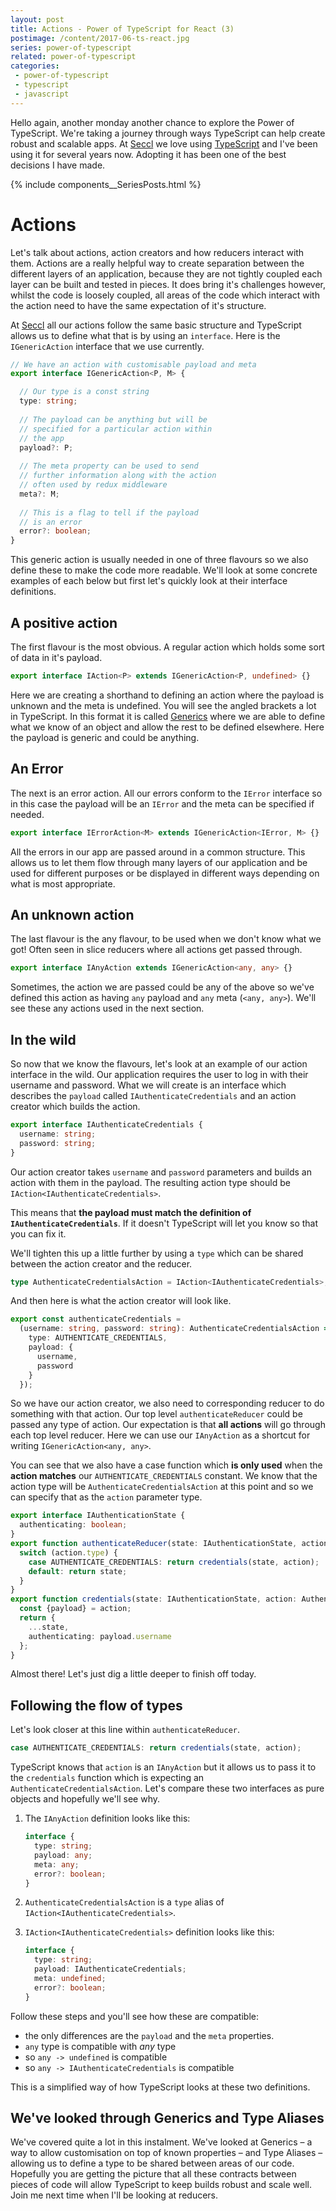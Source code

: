 ```yaml
---
layout: post
title: Actions - Power of TypeScript for React (3) 
postimage: /content/2017-06-ts-react.jpg
series: power-of-typescript
related: power-of-typescript
categories:
 - power-of-typescript
 - typescript
 - javascript
---
```


Hello again, another monday another chance to explore the Power of TypeScript. We're taking a journey through ways TypeScript can help create robust and scalable apps. At [Seccl](https://seccl.tech) we love using [TypeScript](https://www.typescriptlang.org/) and I've been using it for several years now. Adopting it has been one of the best decisions I have made.

{% include components__SeriesPosts.html %}

# Actions

Let's talk about actions, action creators and how reducers interact with them. Actions are a really helpful way to create separation between the different layers of an application, because they are not tightly coupled each layer can be built and tested in pieces. It does bring it's challenges however, whilst the code is loosely coupled, all areas of the code which interact with the action need to have the same expectation of it's structure.

At [Seccl](https://seccl.tech) all our actions follow the same basic structure and TypeScript allows us to define what that is by using an `interface`. Here is the `IGenericAction` interface that we use currently.

```typescript
// We have an action with customisable payload and meta
export interface IGenericAction<P, M> {

  // Our type is a const string
  type: string;
  
  // The payload can be anything but will be 
  // specified for a particular action within
  // the app
  payload?: P;
  
  // The meta property can be used to send
  // further information along with the action
  // often used by redux middleware
  meta?: M;
  
  // This is a flag to tell if the payload
  // is an error
  error?: boolean;
}
```

This generic action is usually needed in one of three flavours so we also define these to make the code more readable. We'll look at some concrete examples of each below but first let's quickly look at their interface definitions.

## A positive action

The first flavour is the most obvious. A regular action which holds some sort of data in it's payload.

```typescript
export interface IAction<P> extends IGenericAction<P, undefined> {}
```

Here we are creating a shorthand to defining an action where the payload is unknown and the meta is undefined. You will see the angled brackets a lot in TypeScript. In this format it is called [Generics](http://www.typescriptlang.org/docs/handbook/generics.html) where we are able to define what we know of an object and allow the rest to be defined elsewhere. Here the payload is generic and could be anything.

## An Error

The next is an error action. All our errors conform to the `IError` interface so in this case the payload will be an `IError` and the meta can be specified if needed.

```typescript
export interface IErrorAction<M> extends IGenericAction<IError, M> {}
```

All the errors in our app are passed around in a common structure. This allows us to let them flow through many layers of our application and be used for different purposes or be displayed in different ways depending on what is most appropriate.

## An unknown action

The last flavour is the any flavour, to be used when we don't know what we got! Often seen in slice reducers where all actions get passed through.

```typescript
export interface IAnyAction extends IGenericAction<any, any> {}
```

Sometimes, the action we are passed could be any of the above so we've defined this action as having `any` payload and `any` meta (`<any, any>`). We'll see these any actions used in the next section.

## In the wild

So now that we know the flavours, let's look at an example of our action interface in the wild. Our application requires the user to log in with their username and password. What we will create is an interface which describes the `payload` called `IAuthenticateCredentials` and an action creator which builds the action.

```typescript
export interface IAuthenticateCredentials {
  username: string;
  password: string;
}
```

Our action creator takes `username` and `password` parameters and builds an action with them in the payload. The resulting action type should be `IAction<IAuthenticateCredentials>`.
 
 This means that **the payload must match the definition of `IAuthenticateCredentials`**. If it doesn't TypeScript will let you know so that you can fix it.

We'll tighten this up a little further by using a `type` which can be shared between the action creator and the reducer.

```typescript
type AuthenticateCredentialsAction = IAction<IAuthenticateCredentials>;
```

And then here is what the action creator will look like.

```typescript
export const authenticateCredentials =
  (username: string, password: string): AuthenticateCredentialsAction => ({
    type: AUTHENTICATE_CREDENTIALS,
    payload: {
      username,
      password
    }
  });
```

So we have our action creator, we also need to corresponding reducer to do something with that action. Our top level `authenticateReducer` could be passed any type of action. Our expectation is that **all actions** will go through each top level reducer. Here we can use our `IAnyAction` as a shortcut for writing `IGenericAction<any, any>`.

You can see that we also have a case function which **is only used** when the **action matches** our `AUTHENTICATE_CREDENTIALS` constant. We know that the action type will be `AuthenticateCredentialsAction` at this point and so we can specify that as the `action` parameter type.

```typescript
export interface IAuthenticationState {
  authenticating: boolean;
}
export function authenticateReducer(state: IAuthenticationState, action: IAnyAction) {
  switch (action.type) {
    case AUTHENTICATE_CREDENTIALS: return credentials(state, action);
    default: return state;
  }
}
export function credentials(state: IAuthenticationState, action: AuthenticateCredentialsAction) {
  const {payload} = action;
  return {
    ...state,
    authenticating: payload.username
  };
}
```

Almost there! Let's just dig a little deeper to finish off today.

## Following the flow of types

Let's look closer at this line within `authenticateReducer`.

```typescript
case AUTHENTICATE_CREDENTIALS: return credentials(state, action);
```

TypeScript knows that `action` is an `IAnyAction` but it allows us to pass it to the `credentials` function which is expecting an `AuthenticateCredentialsAction`. Let's compare these two interfaces as pure objects and hopefully we'll see why.

1. The `IAnyAction` definition looks like this:

    ```typescript
    interface {
      type: string;
      payload: any;
      meta: any;
      error?: boolean;
    }
    ```

2. `AuthenticateCredentialsAction` is a `type` alias of `IAction<IAuthenticateCredentials>`.

3. `IAction<IAuthenticateCredentials>` definition looks like this:

    ```typescript
    interface {
      type: string;
      payload: IAuthenticateCredentials;
      meta: undefined;
      error?: boolean;
    }
    ```

Follow these steps and you'll see how these are compatible:

- the only differences are the `payload` and the `meta` properties.
- `any` type is compatible with *any* type
- so `any -> undefined` is compatible
- so `any -> IAuthenticateCredentials` is compatible

This is a simplified way of how TypeScript looks at these two definitions.

## We've looked through Generics and Type Aliases

We've covered quite a lot in this instalment. We've looked at Generics – a way to allow customisation on top of known properties – and Type Aliases – allowing us to define a type to be shared between areas of our code. Hopefully you are getting the picture that all these contracts between pieces of code will allow TypeScript to keep builds robust and scale well. Join me next time when I'll be looking at reducers.


